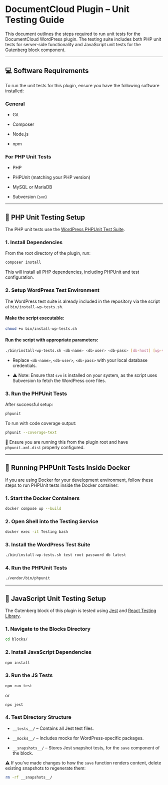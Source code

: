 # **DocumentCloud Plugin – Unit Testing Guide**

This document outlines the steps required to run unit tests for the DocumentCloud WordPress plugin. The testing suite includes both PHP unit tests for server-side functionality and JavaScript unit tests for the Gutenberg block component.

---

## **💻 Software Requirements**

To run the unit tests for this plugin, ensure you have the following software installed:

### General

* Git

* Composer

* Node.js 

* npm

### For PHP Unit Tests

* PHP

* PHPUnit (matching your PHP version)

* MySQL or MariaDB

* Subversion (`svn`)

---

## **🧪 PHP Unit Testing Setup**

The PHP unit tests use the [WordPress PHPUnit Test Suite](https://make.wordpress.org/core/handbook/testing/automated-testing/phpunit/).

### **1\. Install Dependencies**

From the root directory of the plugin, run:

```bash
composer install
```

This will install all PHP dependencies, including PHPUnit and test configuration.

### **2\. Setup WordPress Test Environment**

The WordPress test suite is already included in the repository via the script at `bin/install-wp-tests.sh`.

#### **Make the script executable:**

```bash
chmod +x bin/install-wp-tests.sh
```

#### **Run the script with appropriate parameters:**

```bash
./bin/install-wp-tests.sh <db-name> <db-user> <db-pass> [db-host] [wp-version]
```

* Replace `<db-name>`, `<db-user>`, `<db-pass>` with your local database credentials.

* ⚠️ Note: Ensure that `svn` is installed on your system, as the script uses Subversion to fetch the WordPress core files.

### **3\. Run the PHPUnit Tests**

After successful setup:

```bash
phpunit
```

To run with code coverage output:

```bash
phpunit --coverage-text
```

📌 Ensure you are running this from the plugin root and have `phpunit.xml.dist` properly configured.

---

## **🧪 Running PHPUnit Tests Inside Docker**

If you are using Docker for your development environment, follow these steps to run PHPUnit tests inside the Docker container:

### **1\. Start the Docker Containers**

```bash
docker compose up --build
```

### **2\. Open Shell into the Testing Service**

```bash
docker exec -it Testing bash
```

### **3\. Install the WordPress Test Suite**

```bash
./bin/install-wp-tests.sh test root password db latest
```

### **4\. Run the PHPUnit Tests**

```bash
./vendor/bin/phpunit
```

---

## **🧪 JavaScript Unit Testing Setup**

The Gutenberg block of this plugin is tested using [Jest](https://jestjs.io/) and [React Testing Library](https://testing-library.com/docs/react-testing-library/intro/).

### **1\. Navigate to the Blocks Directory**

```bash
cd blocks/
```

### **2\. Install JavaScript Dependencies**

```bash
npm install
```

### **3\. Run the JS Tests**

```bash
npm run test
```

or

```bash
npx jest
```

### **4\. Test Directory Structure**

* `__tests__/` – Contains all Jest test files.

* `__mocks__/` – Includes mocks for WordPress-specific packages.

* `__snapshots__/` – Stores Jest snapshot tests, for the `save` component of the block.

⚠️ If you've made changes to how the `save` function renders content, delete existing snapshots to regenerate them:

```bash
rm -rf __snapshots__/
```